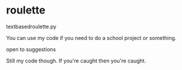 # roulette

textbasedroulette.py

You can use my code if you need to do a school project or something. 

open to suggestions

Still my code though. If you're caught then you're caught. 

